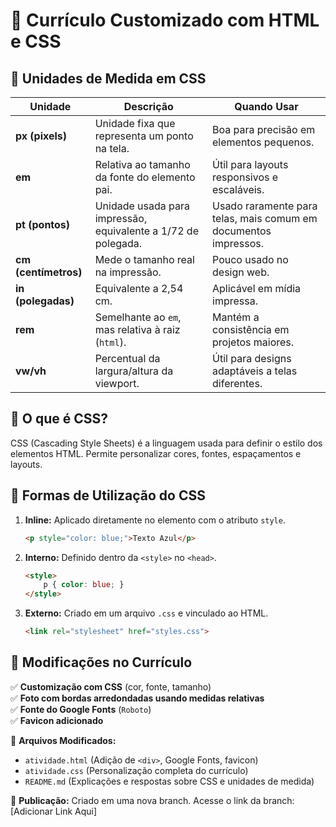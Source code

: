  # 📌 Currículo Customizado com HTML e CSS

## 🔹 Unidades de Medida em CSS

| Unidade | Descrição | Quando Usar |
|---------|------------|------------|
| **px (pixels)** | Unidade fixa que representa um ponto na tela. | Boa para precisão em elementos pequenos. |
| **em** | Relativa ao tamanho da fonte do elemento pai. | Útil para layouts responsivos e escaláveis. |
| **pt (pontos)** | Unidade usada para impressão, equivalente a 1/72 de polegada. | Usado raramente para telas, mais comum em documentos impressos. |
| **cm (centímetros)** | Mede o tamanho real na impressão. | Pouco usado no design web. |
| **in (polegadas)** | Equivalente a 2,54 cm. | Aplicável em mídia impressa. |
| **rem** | Semelhante ao `em`, mas relativa à raiz (`html`). | Mantém a consistência em projetos maiores. |
| **vw/vh** | Percentual da largura/altura da viewport. | Útil para designs adaptáveis a telas diferentes. |

## 🔹 O que é CSS?
CSS (Cascading Style Sheets) é a linguagem usada para definir o estilo dos elementos HTML. Permite personalizar cores, fontes, espaçamentos e layouts.

## 🔹 Formas de Utilização do CSS
1. **Inline:** Aplicado diretamente no elemento com o atributo `style`.
   ```html
   <p style="color: blue;">Texto Azul</p>
   ```
2. **Interno:** Definido dentro da `<style>` no `<head>`.
   ```html
   <style>
       p { color: blue; }
   </style>
   ```
3. **Externo:** Criado em um arquivo `.css` e vinculado ao HTML.
   ```html
   <link rel="stylesheet" href="styles.css">
   ```

## 🔹 Modificações no Currículo
✅ **Customização com CSS** (cor, fonte, tamanho)  
✅ **Foto com bordas arredondadas usando medidas relativas**  
✅ **Fonte do Google Fonts** (`Roboto`)  
✅ **Favicon adicionado**  

📂 **Arquivos Modificados:**
- `atividade.html` (Adição de `<div>`, Google Fonts, favicon)
- `atividade.css` (Personalização completa do currículo)
- `README.md` (Explicações e respostas sobre CSS e unidades de medida)

🚀 **Publicação:** Criado em uma nova branch. Acesse o link da branch: [Adicionar Link Aqui]
